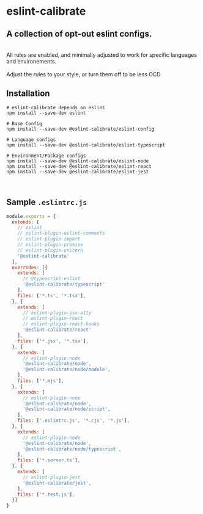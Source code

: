 # eslint-calibrate

A collection of opt-out eslint configs.
<br/>
---
<br/>
All rules are enabled, and minimally adjusted to work for specific languages and environements. 
<br/>
<br/>
Adjust the rules to your style, or turn them off to be less OCD.
<br/>

## Installation

```shell
# eslint-calibrate depends on eslint
npm install --save-dev eslint 

# Base Config
npm install --save-dev @eslint-calibrate/eslint-config

# Language configs
npm install --save-dev @eslint-calibrate/eslint-typescript

# Environment/Package configs
npm install --save-dev @eslint-calibrate/eslint-node
npm install --save-dev @eslint-calibrate/eslint-react
npm install --save-dev @eslint-calibrate/eslint-jest
```

<br/>

## Sample `.eslintrc.js`
```javascript
module.exports = {
  extends: [
    // eslint  
    // eslint-plugin-eslint-comments
    // eslint-plugin-import
    // eslint-plugin-promise
    // eslint-plugin-unicorn
    '@eslint-calibrate'
  ],
  overrides: [{
    extends: [
      // @typescript-eslint
      '@eslint-calibrate/typescript'
    ],
    files: ['*.ts', '*.tsx'],
  }, {
    extends: [
      // eslint-plugin-jsx-a11y
      // eslint-plugin-react
      // eslint-plugin-react-hooks
      '@eslint-calibrate/react'
    ],
    files: ['*.jsx', '*.tsx'],
  }, {
    extends: [
      // eslint-plugin-node
      '@eslint-calibrate/node',
      '@eslint-calibrate/node/module',
    ],
    files: ['*.mjs'],
  }, {
    extends: [
      // eslint-plugin-node
      '@eslint-calibrate/node',
      '@eslint-calibrate/node/script',
    ],
    files: ['.eslintrc.js', '*.cjs', '*.js'],
  }, {
    extends: [
      // eslint-plugin-node
      '@eslint-calibrate/node',
      '@eslint-calibrate/node/typescript',
    ],
    files: ['*.server.ts'],
  }, {
    extends: [
      // eslint-plugin-jest
      '@eslint-calibrate/jest',
    ],
    files: ['*.test.js'],
  }]
}
```